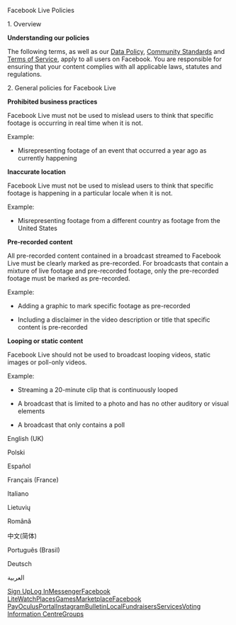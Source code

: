 Facebook Live Policies

1\. Overview

**Understanding our policies**

The following terms, as well as our [Data Policy](https://www.facebook.com/about/privacy/), [Community Standards](https://www.facebook.com/communitystandards/) and [Terms of Service](https://www.facebook.com/legal/terms), apply to all users on Facebook. You are responsible for ensuring that your content complies with all applicable laws, statutes and regulations.

2\. General policies for Facebook Live

**Prohibited business practices**

Facebook Live must not be used to mislead users to think that specific footage is occurring in real time when it is not.

Example:

*   Misrepresenting footage of an event that occurred a year ago as currently happening

**Inaccurate location**

Facebook Live must not be used to mislead users to think that specific footage is happening in a particular locale when it is not.

Example:

*   Misrepresenting footage from a different country as footage from the United States

**Pre-recorded content**

All pre-recorded content contained in a broadcast streamed to Facebook Live must be clearly marked as pre-recorded. For broadcasts that contain a mixture of live footage and pre-recorded footage, only the pre-recorded footage must be marked as pre-recorded.

Example:

*   Adding a graphic to mark specific footage as pre-recorded

*   Including a disclaimer in the video description or title that specific content is pre-recorded

**Looping or static content**

Facebook Live should not be used to broadcast looping videos, static images or poll-only videos.

Example:

*   Streaming a 20-minute clip that is continuously looped

*   A broadcast that is limited to a photo and has no other auditory or visual elements

*   A broadcast that only contains a poll

English (UK)

Polski

Español

Français (France)

Italiano

Lietuvių

Română

中文(简体)

Português (Brasil)

Deutsch

العربية

[Sign Up](https://www.facebook.com/reg/)[Log In](https://www.facebook.com/login/)[Messenger](https://l.facebook.com/l.php?u=https%3A%2F%2Fmessenger.com%2F&h=AT2gkSyUTnw8w3Pn5trAzLyo0JHV0GNDdo3VpCaa3Fd95V1AxNUPbV_udryPA7CJdN94ZvZokqkrWHEJjWGJcA0-vyqkkY3VbDFgIA-rSAkmwfNfG3rqO5FklDhVe6Lktiviqe5v8ZFKt8k28obG7PwHagC1kE_Ns6C3lg)[Facebook Lite](https://www.facebook.com/lite/)[Watch](https://en-gb.facebook.com/watch/)[Places](https://www.facebook.com/places/)[Games](https://www.facebook.com/games/)[Marketplace](https://www.facebook.com/marketplace/)[Facebook Pay](https://pay.facebook.com/)[Oculus](https://l.facebook.com/l.php?u=https%3A%2F%2Fwww.oculus.com%2F&h=AT2gkSyUTnw8w3Pn5trAzLyo0JHV0GNDdo3VpCaa3Fd95V1AxNUPbV_udryPA7CJdN94ZvZokqkrWHEJjWGJcA0-vyqkkY3VbDFgIA-rSAkmwfNfG3rqO5FklDhVe6Lktiviqe5v8ZFKt8k28obG7PwHagC1kE_Ns6C3lg)[Portal](https://portal.facebook.com/)[Instagram](https://l.facebook.com/l.php?u=https%3A%2F%2Fwww.instagram.com%2F&h=AT2gkSyUTnw8w3Pn5trAzLyo0JHV0GNDdo3VpCaa3Fd95V1AxNUPbV_udryPA7CJdN94ZvZokqkrWHEJjWGJcA0-vyqkkY3VbDFgIA-rSAkmwfNfG3rqO5FklDhVe6Lktiviqe5v8ZFKt8k28obG7PwHagC1kE_Ns6C3lg)[Bulletin](https://www.bulletin.com/)[Local](https://www.facebook.com/local/lists/245019872666104/)[Fundraisers](https://www.facebook.com/fundraisers/)[Services](https://www.facebook.com/biz/directory/)[Voting Information Centre](https://www.facebook.com/votinginformationcenter/?entry_point=c2l0ZQ%3D%3D)[Groups](https://www.facebook.com/groups/explore/)